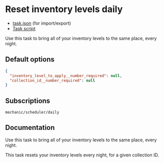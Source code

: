 # Reset inventory levels daily

* [task.json](../../tasks/reset-inventory-levels-daily.json) (for import/export)
* [Task script](./script.liquid)

Use this task to bring all of your inventory levels to the same place, every night.

## Default options

```json
{
  "inventory_level_to_apply__number_required": null,
  "collection_id__number_required": null
}
```

## Subscriptions

```liquid
mechanic/scheduler/daily
```

## Documentation

Use this task to bring all of your inventory levels to the same place, every night.

This task resets your inventory levels every night, for a given collection ID.
